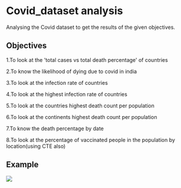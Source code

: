 
# Covid_dataset analysis

Analysing the Covid dataset to get the results of the given objectives.

## Objectives

1.To look at the 'total cases vs total death percentage' of countries

2.To know the likelihood of dying due to covid in india

3.To look at the infection rate of countries

4.To look at the highest infection rate of countries

5.To look at the countries highest death count per population

6.To look at the continents highest death count per population

7.To know the death percentage by date

8.To look at the percentage of vaccinated people in the population by location(using CTE also)

## Example

![](https://user-images.githubusercontent.com/109038834/210059937-38d133cc-d849-470f-84ae-f6fe721d2021.jpg)


